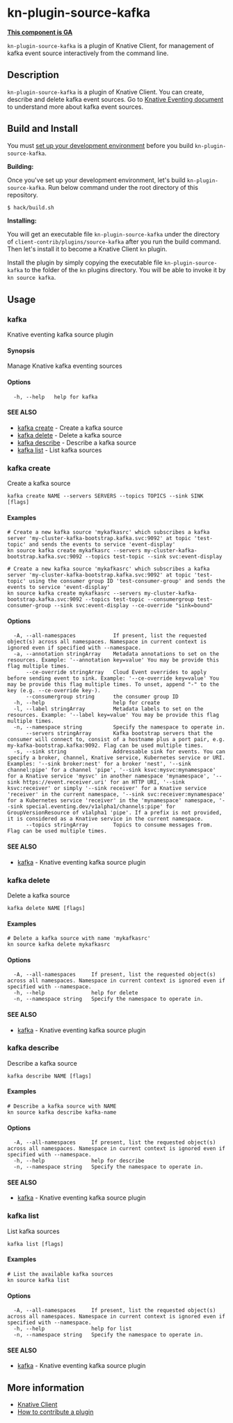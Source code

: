 # kn-plugin-source-kafka

**[This component is GA](https://github.com/knative/community/tree/main/mechanics/MATURITY-LEVELS.md)**

`kn-plugin-source-kafka` is a plugin of Knative Client, for management of kafka event
source interactively from the command line.

## Description

`kn-plugin-source-kafka` is a plugin of Knative Client. You can create, describe and
delete kafka event sources. Go to
[Knative Eventing document](https://knative.dev/docs/eventing/samples/kafka/source/)
to understand more about kafka event sources.

## Build and Install

You must
[set up your development environment](https://github.com/knative/client/blob/master/docs/DEVELOPMENT.md#prerequisites)
before you build `kn-plugin-source-kafka`.

**Building:**

Once you've set up your development environment, let's build `kn-plugin-source-kafka`.
Run below command under the root directory of this repository.

```sh
$ hack/build.sh
```

**Installing:**

You will get an executable file `kn-plugin-source-kafka` under the directory of
`client-contrib/plugins/source-kafka` after you run the build command. Then
let's install it to become a Knative Client `kn` plugin.

Install the plugin by simply copying the executable file `kn-plugin-source-kafka` to
the folder of the `kn` plugins directory. You will be able to invoke it by
`kn source kafka`.

## Usage

### kafka

Knative eventing kafka source plugin

#### Synopsis

Manage Knative kafka eventing sources

#### Options

```
  -h, --help   help for kafka
```

#### SEE ALSO

* [kafka create](#kafka-create)	 - Create a kafka source
* [kafka delete](#kafka-delete)	 - Delete a kafka source
* [kafka describe](#kafka-describe)	 - Describe a kafka source
* [kafka list](#kafka-list)	 - List kafka sources

### kafka create

Create a kafka source

```
kafka create NAME --servers SERVERS --topics TOPICS --sink SINK [flags]
```

#### Examples

```
# Create a new kafka source 'mykafkasrc' which subscribes a kafka server 'my-cluster-kafka-bootstrap.kafka.svc:9092' at topic 'test-topic' and sends the events to service 'event-display'
kn source kafka create mykafkasrc --servers my-cluster-kafka-bootstrap.kafka.svc:9092 --topics test-topic --sink svc:event-display

# Create a new kafka source 'mykafkasrc' which subscribes a kafka server 'my-cluster-kafka-bootstrap.kafka.svc:9092' at topic 'test-topic' using the consumer group ID 'test-consumer-group' and sends the events to service 'event-display'
kn source kafka create mykafkasrc --servers my-cluster-kafka-bootstrap.kafka.svc:9092 --topics test-topic --consumergroup test-consumer-group --sink svc:event-display --ce-override "sink=bound"

```

#### Options

```
  -A, --all-namespaces            If present, list the requested object(s) across all namespaces. Namespace in current context is ignored even if specified with --namespace.
  -a, --annotation stringArray    Metadata annotations to set on the resources. Example: '--annotation key=value' You may be provide this flag multiple times.
      --ce-override stringArray   Cloud Event overrides to apply before sending event to sink. Example: '--ce-override key=value' You may be provide this flag multiple times. To unset, append "-" to the key (e.g. --ce-override key-).
      --consumergroup string      the consumer group ID
  -h, --help                      help for create
  -l, --label stringArray         Metadata labels to set on the resources. Example: '--label key=value' You may be provide this flag multiple times.
  -n, --namespace string          Specify the namespace to operate in.
      --servers stringArray       Kafka bootstrap servers that the consumer will connect to, consist of a hostname plus a port pair, e.g. my-kafka-bootstrap.kafka:9092. Flag can be used multiple times.
  -s, --sink string               Addressable sink for events. You can specify a broker, channel, Knative service, Kubernetes service or URI. Examples: '--sink broker:nest' for a broker 'nest', '--sink channel:pipe' for a channel 'pipe', '--sink ksvc:mysvc:mynamespace' for a Knative service 'mysvc' in another namespace 'mynamespace', '--sink https://event.receiver.uri' for an HTTP URI, '--sink ksvc:receiver' or simply '--sink receiver' for a Knative service 'receiver' in the current namespace, '--sink svc:receiver:mynamespace' for a Kubernetes service 'receiver' in the 'mynamespace' namespace, '--sink special.eventing.dev/v1alpha1/channels:pipe' for GroupVersionResource of v1alpha1 'pipe'. If a prefix is not provided, it is considered as a Knative service in the current namespace.
      --topics stringArray        Topics to consume messages from. Flag can be used multiple times.
```

#### SEE ALSO

* [kafka](#kafka)	 - Knative eventing kafka source plugin

### kafka delete

Delete a kafka source

```
kafka delete NAME [flags]
```

#### Examples

```
# Delete a kafka source with name 'mykafkasrc'
kn source kafka delete mykafkasrc
```

#### Options

```
  -A, --all-namespaces     If present, list the requested object(s) across all namespaces. Namespace in current context is ignored even if specified with --namespace.
  -h, --help               help for delete
  -n, --namespace string   Specify the namespace to operate in.
```

#### SEE ALSO

* [kafka](#kafka)	 - Knative eventing kafka source plugin

### kafka describe

Describe a kafka source

```
kafka describe NAME [flags]
```

#### Examples

```
# Describe a kafka source with NAME
kn source kafka describe kafka-name
```

#### Options

```
  -A, --all-namespaces     If present, list the requested object(s) across all namespaces. Namespace in current context is ignored even if specified with --namespace.
  -h, --help               help for describe
  -n, --namespace string   Specify the namespace to operate in.
```

#### SEE ALSO

* [kafka](#kafka)	 - Knative eventing kafka source plugin

### kafka list

List kafka sources

```
kafka list [flags]
```

#### Examples

```
# List the available kafka sources
kn source kafka list
```

#### Options

```
  -A, --all-namespaces     If present, list the requested object(s) across all namespaces. Namespace in current context is ignored even if specified with --namespace.
  -h, --help               help for list
  -n, --namespace string   Specify the namespace to operate in.
```

#### SEE ALSO

* [kafka](#kafka)	 - Knative eventing kafka source plugin

## More information
	
* [Knative Client](https://github.com/knative/client)
* [How to contribute a plugin](https://github.com/knative/client-contrib#how-to-contribute-a-plugin)

